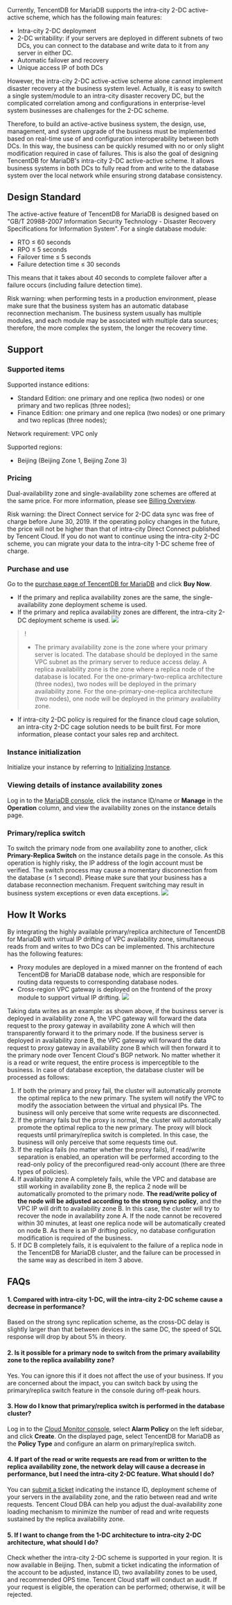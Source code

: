 Currently, TencentDB for MariaDB supports the intra-city 2-DC active-active scheme, which has the following main features:
- Intra-city 2-DC deployment
- 2-DC writability: if your servers are deployed in different subnets of two DCs, you can connect to the database and write data to it from any server in either DC.
- Automatic failover and recovery
- Unique access IP of both DCs

However, the intra-city 2-DC active-active scheme alone cannot implement disaster recovery at the business system level. Actually, it is easy to switch a single system/module to an intra-city disaster recovery DC, but the complicated correlation among and configurations in enterprise-level system businesses are challenges for the 2-DC scheme.

Therefore, to build an active-active business system, the design, use, management, and system upgrade of the business must be implemented based on real-time use of and configuration interoperability between both DCs. In this way, the business can be quickly resumed with no or only slight modification required in case of failures. This is also the goal of designing TencentDB for MariaDB's intra-city 2-DC active-active scheme. It allows business systems in both DCs to fully read from and write to the database system over the local network while ensuring strong database consistency.

## Design Standard
The active-active feature of TencentDB for MariaDB is designed based on "GB/T 20988-2007 Information Security Technology - Disaster Recovery Specifications for Information System". For a single database module:
- RTO ≤ 60 seconds
- RPO ≤ 5 seconds
- Failover time ≤ 5 seconds
- Failure detection time ≤ 30 seconds

This means that it takes about 40 seconds to complete failover after a failure occurs (including failure detection time).

Risk warning: when performing tests in a production environment, please make sure that the business system has an automatic database reconnection mechanism. The business system usually has multiple modules, and each module may be associated with multiple data sources; therefore, the more complex the system, the longer the recovery time.


## Support
### Supported items
Supported instance editions:
- Standard Edition: one primary and one replica (two nodes) or one primary and two replicas (three nodes);
- Finance Edition: one primary and one replica (two nodes) or one primary and two replicas (three nodes);

Network requirement: VPC only

Supported regions:
- Beijing (Beijing Zone 1, Beijing Zone 3)


### Pricing
Dual-availability zone and single-availability zone schemes are offered at the same price. For more information, please see [Billing Overview](https://intl.cloud.tencent.com/document/product/237/2034).

Risk warning: the Direct Connect service for 2-DC data sync was free of charge before June 30, 2019. If the operating policy changes in the future, the price will not be higher than that of intra-city Direct Connect published by Tencent Cloud. If you do not want to continue using the intra-city 2-DC scheme, you can migrate your data to the intra-city 1-DC scheme free of charge.

### Purchase and use
Go to the [purchase page of TencentDB for MariaDB](https://console.cloud.tencent.com/mariadb/buy) and click **Buy Now**.
- If the primary and replica availability zones are the same, the single-availability zone deployment scheme is used.
- If the primary and replica availability zones are different, the intra-city 2-DC deployment scheme is used.
![](https://main.qcloudimg.com/raw/410caff31809e43100ae570ad1ffc3c7.png)

>!
>
>- The primary availability zone is the zone where your primary server is located. The database should be deployed in the same VPC subnet as the primary server to reduce access delay. A replica availability zone is the zone where a replica node of the database is located. For the one-primary-two-replica architecture (three nodes), two nodes will be deployed in the primary availability zone. For the one-primary-one-replica architecture (two nodes), one node will be deployed in the primary availability zone.
- If intra-city 2-DC policy is required for the finance cloud cage solution, an intra-city 2-DC cage solution needs to be built first. For more information, please contact your sales rep and architect.


### Instance initialization
Initialize your instance by referring to [Initializing Instance](https://intl.cloud.tencent.com/document/product/237/7055).

### Viewing details of instance availability zones
Log in to the [MariaDB console](https://console.cloud.tencent.com/mariadb), click the instance ID/name or **Manage** in the **Operation** column, and view the availability zones on the instance details page.

### Primary/replica switch
To switch the primary node from one availability zone to another, click **Primary-Replica Switch** on the instance details page in the console. As this operation is highly risky, the IP address of the login account must be verified. The switch process may cause a momentary disconnection from the database (≤ 1 second). Please make sure that your business has a database reconnection mechanism. Frequent switching may result in business system exceptions or even data exceptions.
![](https://main.qcloudimg.com/raw/7e342068ca132fef5bf287ebf46b92f3.png)

## How It Works
By integrating the highly available primary/replica architecture of TencentDB for MariaDB with virtual IP drifting of VPC availability zone, simultaneous reads from and writes to two DCs can be implemented. This architecture has the following features:
- Proxy modules are deployed in a mixed manner on the frontend of each TencentDB for MariaDB database node, which are responsible for routing data requests to corresponding database nodes.
- Cross-region VPC gateway is deployed on the frontend of the proxy module to support virtual IP drifting.
![](https://main.qcloudimg.com/raw/f9bffbf32d311e6a0fe2a1046732b589.png)

Taking data writes as an example: as shown above, if the business server is deployed in availability zone A, the VPC gateway will forward the data request to the proxy gateway in availability zone A which will then transparently forward it to the primary node. If the business server is deployed in availability zone B, the VPC gateway will forward the data request to proxy gateway in availability zone B which will then forward it to the primary node over Tencent Cloud's BGP network.
No matter whether it is a read or write request, the entire process is imperceptible to the business. In case of database exception, the database cluster will be processed as follows:
1. If both the primary and proxy fail, the cluster will automatically promote the optimal replica to the new primary. The system will notify the VPC to modify the association between the virtual and physical IPs. The business will only perceive that some write requests are disconnected.
2. If the primary fails but the proxy is normal, the cluster will automatically promote the optimal replica to the new primary. The proxy will block requests until primary/replica switch is completed. In this case, the business will only perceive that some requests time out.
3. If the replica fails (no matter whether the proxy fails), if read/write separation is enabled, an operation will be performed according to the read-only policy of the preconfigured read-only account (there are three types of policies).
4. If availability zone A completely fails, while the VPC and database are still working in availability zone B, the replica 2 node will be automatically promoted to the primary node. **The read/write policy of the node will be adjusted according to the strong sync policy**, and the VPC IP will drift to availability zone B. In this case, the cluster will try to recover the node in availability zone A. If the node cannot be recovered within 30 minutes, at least one replica node will be automatically created on node B. As there is an IP drifting policy, no database configuration modification is required of the business.
5. If DC B completely fails, it is equivalent to the failure of a replica node in the TencentDB for MariaDB cluster, and the failure can be processed in the same way as described in item 3 above.

## FAQs
#### 1. Compared with intra-city 1-DC, will the intra-city 2-DC scheme cause a decrease in performance?
Based on the strong sync replication scheme, as the cross-DC delay is slightly larger than that between devices in the same DC, the speed of SQL response will drop by about 5% in theory.

#### 2. Is it possible for a primary node to switch from the primary availability zone to the replica availability zone?
Yes. You can ignore this if it does not affect the use of your business. If you are concerned about the impact, you can switch back by using the primary/replica switch feature in the console during off-peak hours.

#### 3. How do I know that primary/replica switch is performed in the database cluster?
Log in to the [Cloud Monitor console](https://console.cloud.tencent.com/monitor/policylist), select **Alarm Policy** on the left sidebar, and click **Create**. On the displayed page, select TencentDB for MariaDB as the **Policy Type** and configure an alarm on primary/replica switch.

#### 4. If part of the read or write requests are read from or written to the replica availability zone, the network delay will cause a decrease in performance, but I need the intra-city 2-DC feature. What should I do?
You can [submit a ticket](https://console.cloud.tencent.com/workorder/category) indicating the instance ID, deployment scheme of your servers in the availability zone, and the ratio between read and write requests. Tencent Cloud DBA can help you adjust the dual-availability zone loading mechanism to minimize the number of read and write requests sustained by the replica availability zone.

#### 5. If I want to change from the 1-DC architecture to intra-city 2-DC architecture, what should I do?
Check whether the intra-city 2-DC scheme is supported in your region. It is now available in Beijing. Then, submit a ticket indicating the information of the account to be adjusted, instance ID, two availability zones to be used, and recommended OPS time. Tencent Cloud staff will conduct an audit. If your request is eligible, the operation can be performed; otherwise, it will be rejected.
